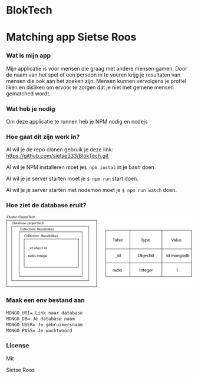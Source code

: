 
# BlokTech

# Matching app Sietse Roos

### Wat is mijn app
Mijn applicatie is voor mensen die graag met andere mensen gamen. Door de naam van het spel of een persoon in te voeren krijg je resultaten van mensen die ook aan het zoeken zijn. Mensen kunnen vervolgens je profiel liken en disliken om ervoor te zorgen dat je niet met gemene mensen gematched wordt.

### Wat heb je nodig
Om deze applicatie te runnen heb je NPM nodig en nodejs

### Hoe gaat dit zijn werk in?
Al wil je de repo clonen gebruik je deze link: https://github.com/sietse333/BlokTech.git

Al wil je NPM installeren moet je```$ npm instal``` in je bash doen.

Al wil je je server starten moet je ```$ npm run``` start doen.

Al wil je je server starten met nodemon moet je ```$ npm run watch``` doen.

### Hoe ziet de database eruit?


![database](https://github.com/sietse333/BlokTech/blob/main/Images/databasestructuur.png)


### Maak een env bestand aan
```
MONGO_URI= Link naar database
MONGO_DB= Je database naam
MONGO_USER= Je gebruikersnaam
MONGO_PASS= Je wachtwoord
```

### License
Mit

Sietse Roos



